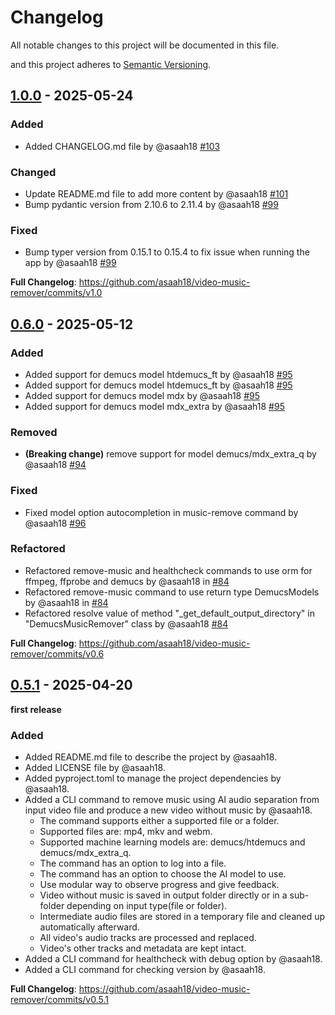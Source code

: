# Changelog

All notable changes to this project will be documented in this file.

and this project adheres to [Semantic Versioning](https://semver.org/spec/v2.0.0.html).

## [1.0.0](https://github.com/asaah18/video-music-remover/releases/tag/v1.0) - 2025-05-24

### Added

- Added CHANGELOG.md file by @asaah18 [#103](https://github.com/asaah18/video-music-remover/pull/103)

### Changed

- Update README.md file to add more content by @asaah18 [#101](https://github.com/asaah18/video-music-remover/pull/101)
- Bump pydantic version from 2.10.6 to 2.11.4 by @asaah18 [#99](https://github.com/asaah18/video-music-remover/pull/99)

### Fixed

- Bump typer version from 0.15.1 to 0.15.4 to fix issue when running the app by
  @asaah18 [#99](https://github.com/asaah18/video-music-remover/pull/99)

**Full Changelog**: https://github.com/asaah18/video-music-remover/commits/v1.0

## [0.6.0](https://github.com/asaah18/video-music-remover/releases/tag/v0.6) - 2025-05-12

### Added

- Added support for demucs model htdemucs_ft by @asaah18 [#95](https://github.com/asaah18/video-music-remover/pull/95)
- Added support for demucs model htdemucs_ft by @asaah18 [#95](https://github.com/asaah18/video-music-remover/pull/95)
- Added support for demucs model mdx by @asaah18 [#95](https://github.com/asaah18/video-music-remover/pull/95)
- Added support for demucs model mdx_extra by @asaah18 [#95](https://github.com/asaah18/video-music-remover/pull/95)

### Removed

- **(Breaking change)** remove support for model demucs/mdx_extra_q by
  @asaah18 [#94](https://github.com/asaah18/video-music-remover/pull/94)

### Fixed

- Fixed model option autocompletion in music-remove command by
  @asaah18 [#96](https://github.com/asaah18/video-music-remover/pull/96)

### Refactored

- Refactored remove-music and healthcheck commands to use orm for ffmpeg, ffprobe and demucs by @asaah18
  in [#84](https://github.com/asaah18/video-music-remover/pull/84)
- Refactored remove-music command to use return type DemucsModels by @asaah18
  in [#84](https://github.com/asaah18/video-music-remover/pull/84)
- Refactored resolve value of method "_get_default_output_directory" in "DemucsMusicRemover" class by
  @asaah18 [#84](https://github.com/asaah18/video-music-remover/pull/84)

**Full Changelog**: https://github.com/asaah18/video-music-remover/commits/v0.6

## [0.5.1](https://github.com/asaah18/video-music-remover/releases/tag/v0.5.1) - 2025-04-20

__first release__

### Added

- Added README.md file to describe the project by @asaah18.
- Added LICENSE file by @asaah18.
- Added pyproject.toml to manage the project dependencies by @asaah18.
- Added a CLI command to remove music using AI audio separation from input video file and produce a new
  video without music by @asaah18.
    - The command supports either a supported file or a folder.
    - Supported files are: mp4, mkv and webm.
    - Supported machine learning models are: demucs/htdemucs and demucs/mdx_extra_q.
    - The command has an option to log into a file.
    - The command has an option to choose the AI model to use.
    - Use modular way to observe progress and give feedback.
    - Video without music is saved in output folder directly or in a sub-folder depending on input type(file or folder).
    - Intermediate audio files are stored in a temporary file and cleaned up automatically afterward.
    - All video's audio tracks are processed and replaced.
    - Video's other tracks and metadata are kept intact.
- Added a CLI command for healthcheck with debug option by @asaah18.
- Added a CLI command for checking version by @asaah18.

**Full Changelog**: https://github.com/asaah18/video-music-remover/commits/v0.5.1